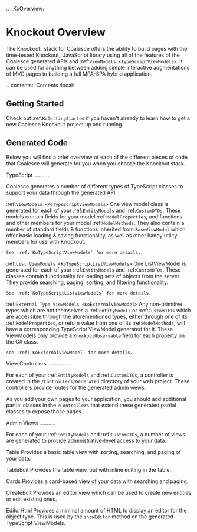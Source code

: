 
.. _KoOverview:

Knockout Overview
=================

The Knockout_ stack for Coalesce offers the ability to build pages with the time-tested Knockout_ JavaScript library using all of the features of the Coalesce generated APIs and :ref:`ViewModels <TypeScriptViewModels>`. It can be used for anything between adding simple interactive augmentations of MVC pages to building a full MPA-SPA hybrid application.

.. contents:: Contents
    :local:

Getting Started
---------------

Check out :ref:`KoGettingStarted` if you haven't already to learn how to get a new Coalesce Knockout project up and running.

Generated Code
--------------

Below you will find a brief overview of each of the different pieces of code that Coalesce will generate for you when you choose the Knockout stack.

TypeScript
..........

Coalesce generates a number of different types of TypeScript classes to support your data through the generated API.


:ref:`ViewModels <KoTypeScriptViewModels>`
    One view model class is generated for each of your :ref:`EntityModels` and :ref:`CustomDTOs`. These models contain fields for your model :ref:`ModelProperties`, and functions and other members for your model :ref:`ModelMethods`. They also contain a number of standard fields & functions inherited from `BaseViewModel` which offer basic loading & saving functionality, as well as other handy utility members for use with Knockout.

    See :ref:`KoTypeScriptViewModels` for more details.

:ref:`List ViewModels <KoTypeScriptListViewModels>`
    One ListViewModel is generated for each of your :ref:`EntityModels` and :ref:`CustomDTOs`. These classes contain functionality for loading sets of objects from the server. They provide searching, paging, sorting, and filtering functionality.

    See :ref:`KoTypeScriptListViewModels` for more details.

:ref:`External Type ViewModels <KoExternalViewModel>`
    Any non-primitive types which are not themselves a :ref:`EntityModels` or :ref:`CustomDTOs` which are accessible through the aforementioned types, either through one of its :ref:`ModelProperties`, or return value from one of its :ref:`ModelMethods`, will have a corresponding TypeScript ViewModel generated for it. These ViewModels only provide a `KnockoutObservable` field for each property on the C# class.

    see :ref:`KoExternalViewModel` for more details.


View Controllers
................

For each of your :ref:`EntityModels` and :ref:`CustomDTOs`, a controller is created in the ``/Controllers/Generated`` directory of your web project. These controllers provide routes for the generated admin views.

As you add your own pages to your application, you should add additional partial classes in the ``/Controllers`` that extend these generated partial classes to expose those pages.


Admin Views
...........

For each of your :ref:`EntityModels` and :ref:`CustomDTOs`, a number of views are generated to provide administrative-level access to your data.

Table
    Provides a basic table view with sorting, searching, and paging of your data.

TableEdit
    Provides the table view, but with inline editing in the table.

Cards
    Provides a card-based view of your data with searching and paging.

CreateEdit
    Provides an editor view which can be used to create new entities or edit existing ones.

EditorHtml
    Provides a minimal amount of HTML to display an editor for the object type. This is used by the `showEditor` method on the generated TypeScript ViewModels.

